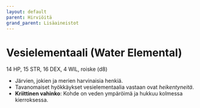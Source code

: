 ```yaml
---
layout: default
parent: Hirviöitä
grand_parent: Lisäaineistot
---
```


# Vesielementaali (Water Elemental)

14 HP, 15 STR, 16 DEX, 4 WIL, roiske (d8)

- Järvien, jokien ja merien harvinaisia henkiä.
- Tavanomaiset hyökkäykset vesielementaalia vastaan ovat _heikentyneitä_.
- **Kriittinen vahinko**: Kohde on veden ympäröimä ja hukkuu kolmessa kierroksessa.

